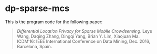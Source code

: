 # dp-sparse-mcs

This is the program code for the following paper:

> *Differential Location Privacy for Sparse Mobile Crowdsensing*.
Leye Wang, Daqing Zhang, Dingqi Yang, Brian Y. Lim, Xiaojuan Ma. 
ICDM'16: IEEE International Conference on Data Mining, Dec. 2016, Barcelona, Spain.

